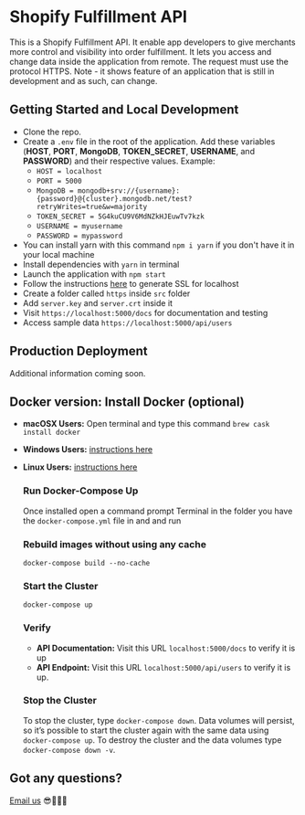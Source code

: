 # Shopify Fulfillment API

This is a Shopify Fulfillment API. It enable app developers to give merchants more control and visibility into order fulfillment. It lets you access and change data inside the application from remote. The request must use the protocol HTTPS. Note - it shows feature of an application that is still in development and as such, can change.


## Getting Started and Local Development

- Clone the repo.
- Create a `.env` file in the root of the application. Add these variables (**HOST**, **PORT**, **MongoDB**, **TOKEN_SECRET**, **USERNAME**, and **PASSWORD**) and their respective values. Example:
	- `HOST = localhost`
	- `PORT = 5000`
	- `MongoDB = mongodb+srv://{username}:{password}@{cluster}.mongodb.net/test?retryWrites=true&w=majority`
	- `TOKEN_SECRET = 5G4kuCU9V6MdNZkHJEuwTv7kzk`
	- `USERNAME = myusername`
	- `PASSWORD = mypassword`
- You can install yarn with this command `npm i yarn` if you don't have it in your local machine
- Install dependencies with `yarn` in terminal
- Launch the application with `npm start`
- Follow the instructions [here](https://github.com/dakshshah96/local-cert-generator/) to generate SSL for localhost
- Create a folder called `https` inside `src` folder
- Add `server.key` and `server.crt` inside it
- Visit `https://localhost:5000/docs` for documentation and testing
- Access sample data `https://localhost:5000/api/users`


## Production Deployment

Additional information coming soon.

## Docker version: Install Docker (optional)

- **macOSX Users:** Open terminal and type this command `brew cask install docker`
- **Windows Users:** [instructions here](https://docs.docker.com/docker-for-windows/install/)
- **Linux Users:** [instructions here](https://runnable.com/docker/install-docker-on-linux)

	### Run Docker-Compose Up
	Once installed open a command prompt Terminal in the folder you have the `docker-compose.yml` file in and and run

	### Rebuild images without using any cache

	`docker-compose build --no-cache`

	### Start the Cluster

	`docker-compose up`

	### Verify

	- **API Documentation:** Visit this URL `localhost:5000/docs` to verify it is up
	- **API Endpoint:** Visit this URL `localhost:5000/api/users` to verify it is up.

	### Stop the Cluster

	To stop the cluster, type `docker-compose down`. Data volumes will persist, so it’s possible to start the cluster again with the same data using `docker-compose up`. To destroy the cluster and the data volumes type `docker-compose down -v`.

## Got any questions?

[Email us](mailto:apiteam@macromade.com) 😎🤖👾👻